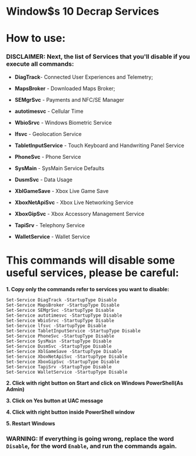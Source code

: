 # Window\$s 10 Decrap Services

# How to use:

### DISCLAIMER: Next, the list of Services that you'll disable if you execute all commands:

- **DiagTrack**- Connected User Experiences and Telemetry;

- **MapsBroker** - Downloaded Maps Broker;

- **SEMgrSvc** - Payments and NFC/SE Manager

- **autotimesvc** - Cellular Time

- **WbioSrvc** - Windows Biometric Service

- **lfsvc** - Geolocation Service

- **TabletInputService** - Touch Keyboard and Handwriting Panel Service

- **PhoneSvc** - Phone Service

- **SysMain** - SysMain Service Defaults

- **DusmSvc** - Data Usage

- **XblGameSave**  - Xbox Live Game Save

- **XboxNetApiSvc** - Xbox Live Networking Service  

- **XboxGipSvc** - Xbox Accessory Management Service 

- **TapiSrv** - Telephony Service

- **WalletService** - Wallet Service


# This commands will disable some useful services, please be careful:

**1. Copy only the commands refer to services you want to disable:**

    
    Set-Service DiagTrack -StartupType Disable
    Set-Service MapsBroker -StartupType Disable
    Set-Service SEMgrSvc -StartupType Disable
    Set-Service autotimesvc -StartupType Disable
    Set-Service WbioSrvc -StartupType Disable
    Set-Service lfsvc -StartupType Disable
    Set-Service TabletInputService -StartupType Disable
    Set-Service PhoneSvc -StartupType Disable
    Set-Service SysMain -StartupType Disable
    Set-Service DusmSvc -StartupType Disable
    Set-Service XblGameSave -StartupType Disable
    Set-Service XboxNetApiSvc -StartupType Disable
    Set-Service XboxGipSvc -StartupType Disable
    Set-Service TapiSrv -StartupType Disable
    Set-Service WalletService -StartupType Disable
    

**2. Click with right button on Start and click on Windows PowerShell(As Admin)**

**3. Click on Yes button at UAC message**

**4. Click with right button inside PowerShell window**

**5. Restart Windows**

### WARNING: If everything is going wrong, replace the word `Disable`, for the word `Enable`, and run the commands again.
